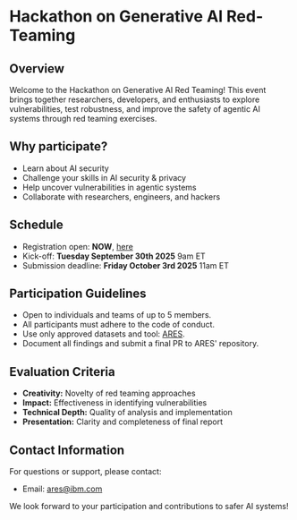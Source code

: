 
# Hackathon on Generative AI Red-Teaming

## Overview
Welcome to the Hackathon on Generative AI Red Teaming!
This event brings together researchers, developers, and enthusiasts to explore vulnerabilities, test robustness, and improve the safety of agentic AI systems through red teaming exercises.

## Why participate?
- Learn about AI security 
- Challenge your skills in AI security & privacy
- Help uncover vulnerabilities in agentic systems
- Collaborate with researchers, engineers, and hackers

## Schedule
- Registration open: **NOW**, [here](https://www.eventbrite.ie/e/hackathon-on-generative-ai-red-teaming-tickets-1700782699839)
- Kick-off: **Tuesday September 30th 2025** 9am ET
- Submission deadline: **Friday October 3rd 2025** 11am ET

## Participation Guidelines
- Open to individuals and teams of up to 5 members.
- All participants must adhere to the code of conduct.
- Use only approved datasets and tool: [ARES](https://github.com/IBM/ares).
- Document all findings and submit a final PR to ARES' repository.

## Evaluation Criteria
- **Creativity:** Novelty of red teaming approaches
- **Impact:** Effectiveness in identifying vulnerabilities
- **Technical Depth:** Quality of analysis and implementation
- **Presentation:** Clarity and completeness of final report


## Contact Information
For questions or support, please contact:
- Email: ares@ibm.com


We look forward to your participation and contributions to safer AI systems!
